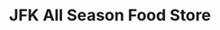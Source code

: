---
title: "JFK All Season Food Store"
url: /houston/jfk-all-season-food-store/
shop: convenience
---